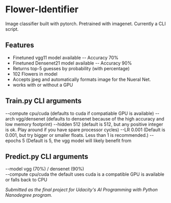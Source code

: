# Flower-Identifier
Image classifier built with pytorch. Pretrained with imagenet. Currently a CLI script.

## Features
* Finetuned vgg11 model available -- Accuracy 70%
* Finetuned Densenet21 model available -- Accuracy 90%
* Returns top-5 guesses by probability (with percentage)
* 102 Flowers in model
* Accepts jpeg and automatically formats image for the Nueral Net.
* works with or without a GPU

## Train.py CLI arguments
 --compute cpu/cuda 
 (defaults to cuda if compatiable GPU is available)
 --arch vgg/densenet 
 (defaults to densenet because of the high accuracy and low memory footprint)
 --hidden 512
 (default is 512, but any positive integer is ok. Play around if you have spare processor cycles)
 --LR 0.001
 (Default is 0.001, but try bigger or smaller floats. Less than 1 is recommended.)
 --epochs 5
 (Default is 5, the vgg model will likely benefit from 

## Predict.py CLI arguments
 --model vgg (70%) / densenet (90%)    
 --compute cpu/cuda 
 the default uses cuda is a compatible GPU is available or falls back to CPU


_Submitted as the final project for Udacity's AI Programming with Python Nanodegree program._
